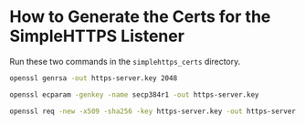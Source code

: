# How to Generate the Certs for the SimpleHTTPS Listener
Run these two commands in the `simplehttps_certs` directory.

``` bash
openssl genrsa -out https-server.key 2048

openssl ecparam -genkey -name secp384r1 -out https-server.key

openssl req -new -x509 -sha256 -key https-server.key -out https-server.crt -days 3650
```

